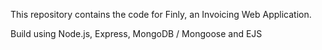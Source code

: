 This repository contains the code for Finly, an Invoicing Web Application.

Build using Node.js, Express, MongoDB / Mongoose and EJS


